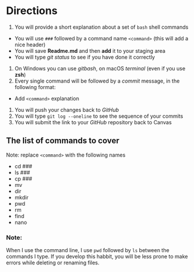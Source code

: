 # Directions
1. You will provide a short explanation about a set of `bash` shell commands
  * You will use `###` followed by a command name ```<command>``` (this will add a nice header)
  * You will save **Readme.md**  and then **add** it to your staging area  
  * You will type *git status* to see if you have done it correctly
1. On Windows you can use *gitbash*, on macOS *terminal* (even if you use **zsh**)
1. Every single command will be followed by a *commit* message, in the following format:
  * Add ```<command>``` explanation
1. You will push your changes back to *GitHub*
2. You will type ```git log --oneline``` to see the sequence of your commits
3. You will submit the link to your *GitHub* repository back to Canvas 

## The list of commands to cover
Note: replace ```<command>``` with the following names
* cd ### <change directory to reach a specific directory>
* ls ### <list of contents in the current directory>
* cp ### <making a copy of the file>
* mv
* dir
* mkdir
* pwd
* rm
* find
* nano

### Note:
When I use the command line, I use `pwd` followed by `ls` between the commands I type. If you develop this habbit, you will be less prone to make errors while deleting or renaming files.


